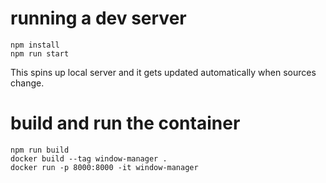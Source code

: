 # running a dev server
```
npm install
npm run start
```

This spins up local server and it gets updated automatically when sources change.

# build and run the container
```
npm run build
docker build --tag window-manager .
docker run -p 8000:8000 -it window-manager
```
